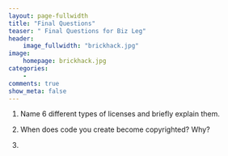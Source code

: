 ```yaml
---
layout: page-fullwidth
title: "Final Questions"
teaser: " Final Questions for Biz Leg"
header:
    image_fullwidth: "brickhack.jpg"
image:
    homepage: brickhack.jpg
categories:
    - 
comments: true
show_meta: false
---
```


1) Name 6 different types of licenses and briefly explain them. 

2) When does code you create become copyrighted? Why?

3) 